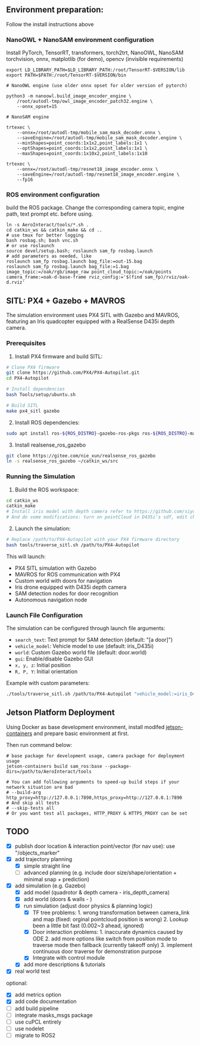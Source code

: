 ## Environment preparation:
Follow the install instructions above

### NanoOWL + NanoSAM environment configuration

Install PyTorch, TensorRT, transformers, torch2trt, NanoOWL, NanoSAM
torchvision, onnx, matplotlib (for demo), opencv (invisible requirements)

```
export LD_LIBRARY_PATH=$LD_LIBRARY_PATH:/root/TensorRT-$VERSION/lib
export PATH=$PATH:/root/TensorRT-$VERSION/bin

# NanoOWL engine (use older onnx opset for older version of pytorch)

python3 -m nanoowl.build_image_encoder_engine \
    /root/autodl-tmp/owl_image_encoder_patch32.engine \
    --onnx_opset=15

# NanoSAM engine

trtexec \
    --onnx=/root/autodl-tmp/mobile_sam_mask_decoder.onnx \
    --saveEngine=/root/autodl-tmp/mobile_sam_mask_decoder.engine \
    --minShapes=point_coords:1x1x2,point_labels:1x1 \
    --optShapes=point_coords:1x1x2,point_labels:1x1 \
    --maxShapes=point_coords:1x10x2,point_labels:1x10

trtexec \
    --onnx=/root/autodl-tmp/resnet18_image_encoder.onnx \
    --saveEngine=/root/autodl-tmp/resnet18_image_encoder.engine \
    --fp16
```

### ROS environment configuration

build the ROS package. Change the corresponding camera topic, engine path, text prompt etc. before using.

```
ln -s AeroInteract/tools/*.sh .
cd catkin_ws && catkin_make && cd ..
# use tmux for better logging
bash rosbag.sh; bash vnc.sh
# or use roslaunch
source devel/setup.bash; roslaunch sam_fp rosbag.launch
# add parameters as needed, like
roslaunch sam_fp rosbag.launch bag_file:=out-15.bag
roslaunch sam_fp rosbag.launch bag_file:=1.bag image_topic:=/oak/rgb/image_raw point_cloud_topic:=/oak/points camera_frame:=oak-d-base-frame rviz_config:='$(find sam_fp)/rviz/oak-d.rviz'

```

## SITL: PX4 + Gazebo + MAVROS

The simulation environment uses PX4 SITL with Gazebo and MAVROS, featuring an Iris quadcopter equipped with a RealSense D435i depth camera.

### Prerequisites

1. Install PX4 firmware and build SITL:
```bash
# Clone PX4 firmware
git clone https://github.com/PX4/PX4-Autopilot.git
cd PX4-Autopilot

# Install dependencies
bash Tools/setup/ubuntu.sh

# Build SITL
make px4_sitl gazebo
```

2. Install ROS dependencies:
```bash
sudo apt install ros-${ROS_DISTRO}-gazebo-ros-pkgs ros-${ROS_DISTRO}-mavros ros-${ROS_DISTRO}-mavros-extras
```

3. Install realsense_ros_gazebo
```bash
git clone https://gitee.com/nie_xun/realsense_ros_gazebo
ln -s realsense_ros_gazebo ~/catkin_ws/src
```

### Running the Simulation

1. Build the ROS workspace:
```bash
cd catkin_ws
catkin_make
# Install iris model with depth camera refer to https://github.com/siyuanwu99/iris_D435i_gazebo/blob/main/install.sh
# And do some modifications: turn on pointCloud in D435i's sdf, edit child_link in iris_D435i's sdf.
```

2. Launch the simulation:
```bash
# Replace /path/to/PX4-Autopilot with your PX4 firmware directory
bash tools/traverse_sitl.sh /path/to/PX4-Autopilot
```

This will launch:
- PX4 SITL simulation with Gazebo
- MAVROS for ROS communication with PX4
- Custom world with doors for navigation
- Iris drone equipped with D435i depth camera
- SAM detection nodes for door recognition
- Autonomous navigation node

### Launch File Configuration

The simulation can be configured through launch file arguments:
- `search_text`: Text prompt for SAM detection (default: "[a door]")
- `vehicle_model`: Vehicle model to use (default: iris_D435i)
- `world`: Custom Gazebo world file (default: door.world)
- `gui`: Enable/disable Gazebo GUI
- `x, y, z`: Initial position
- `R, P, Y`: Initial orientation

Example with custom parameters:
```bash
./tools/traverse_sitl.sh /path/to/PX4-Autopilot "vehicle_model:=iris_D435i gui:=true x:=2 y:=4"
```

## Jetson Platform Deployment

Using Docker as base development environment, install modifed [jetson-containers](https://github.com/Jadeiin/jetson-containers) and prepare basic environment at first.

Then run command below:

```
# base package for development usage, camera package for deployment usage
jetson-containers build sam_ros:base --package-dirs=/path/to/AeroInteract/tools

# You can add following arguments to speed-up build steps if your network situation are bad
# --build-arg http_proxy=http://127.0.0.1:7890,https_proxy=http://127.0.0.1:7890
# And skip all tests
# --skip-tests all
# Or you want test all packages, HTTP_PROXY & HTTPS_PROXY can be set
```

## TODO

- [x] publish door location & interaction point/vector (for nav use): use "/objects_marker"
- [x] add trajectory planning
  - [x] simple straight line
  - [ ] advanced planning (e.g. include door size/shape/orientation + minimal snap + prediction)
- [x] add simulation (e.g. Gazebo)
  - [x] add model (quadrotor & depth camera - iris_depth_camera)
  - [x] add world (doors & walls - )
  - [x] run simulation (adjust door physics & planning logic)
    - [x] TF tree problems: 1. wrong transformation between camera_link and map (fixed: orginal pointcloud position is wrong) 2. Lookup been a little bit fast (0.002~3 ahead, ignored)
    - [x] Door interaction problems: 1. inaccurate dynamics caused by ODE 2. add more options like switch from position mode to traverse mode then fallback (currently takeoff only) 3. implement continuous door traverse for demonstration purpose
    - [x] Integrate with control module
  - [x] add more descriptions & tutorials
- [x] real world test

optional:
- [x] add metrics option
- [x] add code documentation
- [ ] add build pipeline
- [ ] integrate masks_msgs package
- [ ] use cuPCL entirely
- [ ] use nodelet
- [ ] migrate to ROS2

